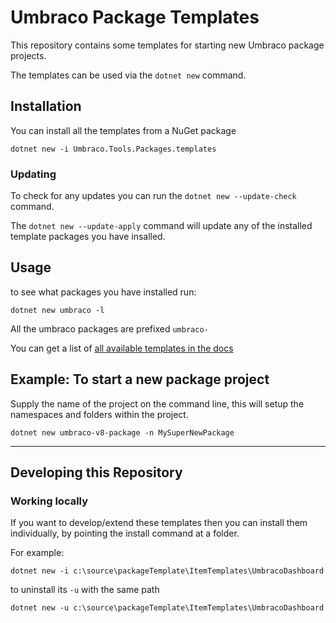 # Umbraco Package Templates

This repository contains some templates for starting new Umbraco package projects. 

The templates can be used via the `dotnet new` command. 

## Installation 
You can install all the templates from a NuGet package

```
dotnet new -i Umbraco.Tools.Packages.templates
```

### Updating
To check for any updates you can run the `dotnet new --update-check` command. 

The `dotnet new --update-apply` command will update any of the installed template packages you have insalled.

## Usage
to see what packages you have installed run: 

```
dotnet new umbraco -l
```

All the umbraco packages are prefixed `umbraco-` 

You can get a list of [all available templates in the docs](./docs)

## Example: To start a new package project

Supply the name of the project on the command line, this will
setup the namespaces and folders within the project. 

```
dotnet new umbraco-v8-package -n MySuperNewPackage
```
---
## Developing this Repository

### Working locally 
If you want to develop/extend these templates then you can install them individually, by pointing the install command at a folder.

For example: 
```
dotnet new -i c:\source\packageTemplate\ItemTemplates\UmbracoDashboard
```

to uninstall its `-u` with the same path 
```
dotnet new -u c:\source\packageTemplate\ItemTemplates\UmbracoDashboard
```




